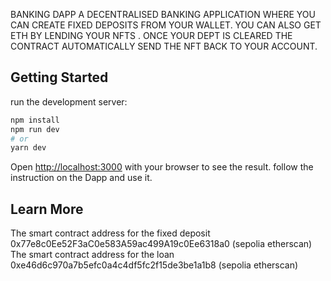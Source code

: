 
BANKING DAPP
A DECENTRALISED BANKING APPLICATION WHERE YOU CAN CREATE FIXED DEPOSITS FROM YOUR WALLET.
YOU CAN ALSO GET ETH BY LENDING YOUR NFTS . ONCE YOUR DEPT IS CLEARED THE CONTRACT AUTOMATICALLY SEND THE NFT BACK TO YOUR ACCOUNT.

## Getting Started
 run the development server:

```bash
npm install
npm run dev
# or
yarn dev
```

Open [http://localhost:3000](http://localhost:3000) with your browser to see the result.
follow the instruction on the Dapp and use it.

## Learn More
The smart contract address for the fixed deposit  0x77e8c0Ee52F3aC0e583A59ac499A19c0Ee6318a0 (sepolia etherscan)
The smart contract address for the loan  0xe46d6c970a7b5efc0a4c4df5fc2f15de3be1a1b8 (sepolia etherscan)
